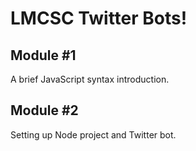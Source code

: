 # LMCSC Twitter Bots!

## Module \#1
A brief JavaScript syntax introduction.

## Module \#2
Setting up Node project and Twitter bot.
